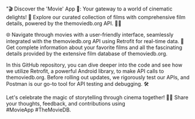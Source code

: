 "🎬 Discover the 'Movie' App 🍿: Your gateway to a world of cinematic delights! 🌟 Explore our curated collection of films with comprehensive film details, powered by the themoviedb.org API. 🎥🍿

🌐 Navigate through movies with a user-friendly interface, seamlessly integrated with the themoviedb.org API using Retrofit for real-time data. 🎯 Get complete information about your favorite films and all the fascinating details provided by the extensive film database of themoviedb.org.

In this GitHub repository, you can dive deeper into the code and see how we utilize Retrofit, a powerful Android library, to make API calls to themoviedb.org. Before rolling out updates, we rigorously test our APIs, and Postman is our go-to tool for API testing and debugging. 🛠

Let's celebrate the magic of storytelling through cinema together! 🚀🎥 Share your thoughts, feedback, and contributions using #MovieApp #TheMovieDB.
